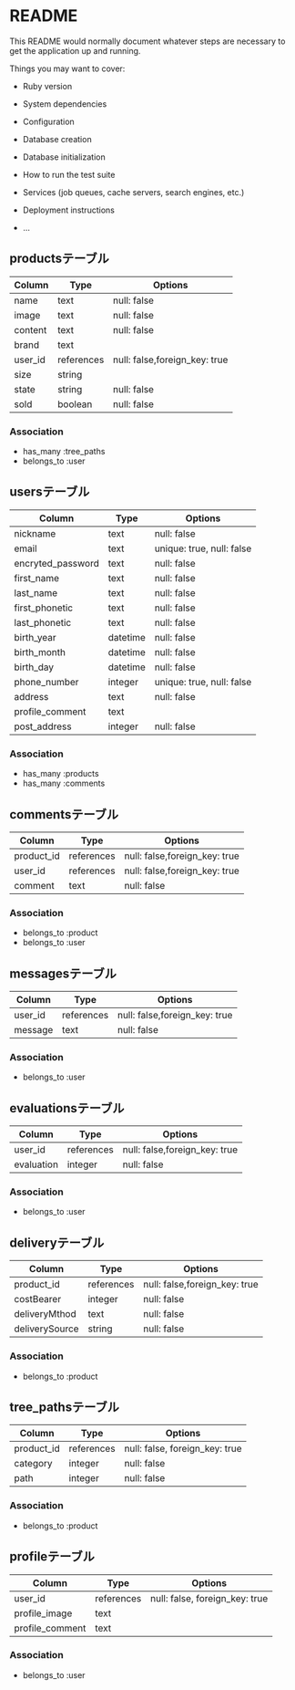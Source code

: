 # README

This README would normally document whatever steps are necessary to get the
application up and running.

Things you may want to cover:

* Ruby version

* System dependencies

* Configuration

* Database creation

* Database initialization

* How to run the test suite

* Services (job queues, cache servers, search engines, etc.)

* Deployment instructions

* ...

## productsテーブル
|Column|Type|Options|
|------|----|-------|
|name|text|null: false|
|image|text|null: false|
|content|text|null: false|
|brand|text||
|user_id|references|null: false,foreign_key: true|
|size|string||
|state|string|null: false|
|sold|boolean|null: false|

### Association
- has_many :tree_paths
- belongs_to :user

## usersテーブル
|Column|Type|Options|
|------|----|-------|
|nickname|text|null: false|
|email|text|unique: true, null: false|
|encryted_password|text|null: false|
|first_name|text|null: false|
|last_name|text|null: false|
|first_phonetic|text|null: false|
|last_phonetic|text|null: false|
|birth_year|datetime|null: false|
|birth_month|datetime|null: false|
|birth_day|datetime|null: false|
|phone_number|integer|unique: true, null: false|
|address|text|null: false|
|profile_comment|text||
|post_address|integer|null: false|





### Association
- has_many :products
- has_many :comments

## commentsテーブル
|Column|Type|Options|
|------|----|-------|
|product_id|references|null: false,foreign_key: true|
|user_id|references|null: false,foreign_key: true|
|comment|text|null: false|

### Association
- belongs_to :product
- belongs_to :user

## messagesテーブル
|Column|Type|Options|
|------|----|-------|
|user_id|references|null: false,foreign_key: true|
|message|text|null: false|

### Association
- belongs_to :user

## evaluationsテーブル
|Column|Type|Options|
|------|----|-------|
|user_id|references|null: false,foreign_key: true|
|evaluation|integer|null: false|

### Association
- belongs_to :user

## deliveryテーブル
|Column|Type|Options|
|------|----|-------|
|product_id|references|null: false,foreign_key: true|
|costBearer|integer|null: false|
|deliveryMthod|text|null: false|
|deliverySource|string|null: false|

### Association
- belongs_to :product

## tree_pathsテーブル
|Column|Type|Options|
|------|----|-------|
|product_id|references|null: false, foreign_key: true|
|category|integer|null: false|
|path|integer|null: false|

### Association
- belongs_to :product

## profileテーブル
|Column|Type|Options|
|------|----|-------|
|user_id|references|null: false, foreign_key: true|
|profile_image|text||
|profile_comment|text||

### Association
- belongs_to :user

